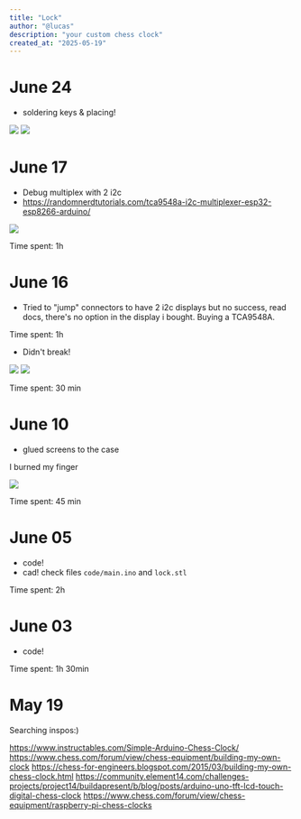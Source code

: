 ```yaml
---
title: "Lock"
author: "@lucas"
description: "your custom chess clock"
created_at: "2025-05-19"
---
```


# June 24

- soldering keys & placing!

![](https://hc-cdn.hel1.your-objectstorage.com/s/v3/c368bb616265ce9cf8ea3cdafd5a87bb5eb900c2_img_20250624_150606.jpg)
![](https://hc-cdn.hel1.your-objectstorage.com/s/v3/1d15e5ad7846c3a933bb5ac50ca3b2993c4c7698_img_20250624_150400838_hdr.jpg)

# June 17

- Debug multiplex with 2 i2c
- https://randomnerdtutorials.com/tca9548a-i2c-multiplexer-esp32-esp8266-arduino/

![](https://hc-cdn.hel1.your-objectstorage.com/s/v3/3581e59df474a8c9e3544a14136b7cdd04ad5b90_img_20250617_150825377_hdr.jpg)

Time spent: 1h

# June 16

- Tried to "jump" connectors to have 2 i2c displays but no success, read docs, there's no option in the display i bought. Buying a TCA9548A.

Time spent: 1h

- Didn't break!

![](https://hc-cdn.hel1.your-objectstorage.com/s/v3/6a2cd70267b8de88e92f83f9aa8abec4145bcb9a_img_20250616_173700729.jpg)
![](https://hc-cdn.hel1.your-objectstorage.com/s/v3/ce400049b0ce6588d0731d98941752829570db43_img_20250616_173619169.jpg)

Time spent: 30 min

# June 10

- glued screens to the case

I burned my finger 

![](https://hc-cdn.hel1.your-objectstorage.com/s/v3/6b55474da696eeae485d68ec1559d33be95abfe9_img_20250610_151835.jpg)

Time spent: 45 min

# June 05

- code!
- cad!
check files `code/main.ino` and `lock.stl`

Time spent: 2h

# June 03

- code!

Time spent: 1h 30min

# May 19

Searching inspos:)

https://www.instructables.com/Simple-Arduino-Chess-Clock/
https://www.chess.com/forum/view/chess-equipment/building-my-own-clock
https://chess-for-engineers.blogspot.com/2015/03/building-my-own-chess-clock.html
https://community.element14.com/challenges-projects/project14/buildapresent/b/blog/posts/arduino-uno-tft-lcd-touch-digital-chess-clock
https://www.chess.com/forum/view/chess-equipment/raspberry-pi-chess-clocks
